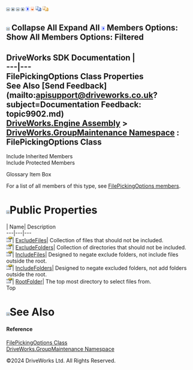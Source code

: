 ![](dotnetimages/collapse.gif) ![](dotnetimages/expand.gif) ![](dotnetimages/collapse.gif) ![](dotnetimages/expand.gif) ![](dotnetimages/drpdown.gif) ![](dotnetimages/drpdown_orange.gif) ![](dotnetimages/copycode.gif) ![](dotnetimages/copycodeHighlight.gif)

![](dotnetimages/collapse.gif) Collapse All Expand All ![](dotnetimages/drpdown.gif) Members Options: Show All  Members Options: Filtered   
---  
DriveWorks SDK Documentation  |   
---|---  
FilePickingOptions Class Properties   
See Also [Send Feedback](mailto:apisupport@driveworks.co.uk?subject=Documentation Feedback: topic9902.md)  
[DriveWorks.Engine Assembly](topic2156.md) > [DriveWorks.GroupMaintenance Namespace](topic9628.md) : FilePickingOptions Class  
---  
  
Include Inherited Members    
Include Protected Members    


Glossary Item Box

For a list of all members of this type, see [FilePickingOptions members](topic9903.md).

# ![](dotnetimages/collapse.gif)Public Properties

| Name| Description  
---|---|---  
![Public Property](dotnetimages/publicProperty.gif)| [ExcludeFiles](topic9912.md)| Collection of files that should not be included.   
![Public Property](dotnetimages/publicProperty.gif)| [ExcludeFolders](topic9913.md)| Collection of directories that should not be included.   
![Public Property](dotnetimages/publicProperty.gif)| [IncludeFiles](topic9914.md)| Designed to negate exclude folders, not include files outside the root.   
![Public Property](dotnetimages/publicProperty.gif)| [IncludeFolders](topic9915.md)| Designed to negate excluded folders, not add folders outside the root.   
![Public Property](dotnetimages/publicProperty.gif)| [RootFolder](topic9916.md)| The top most directory to select files from.   
Top

# ![](dotnetimages/collapse.gif)See Also

#### Reference

[FilePickingOptions Class](topic9902.md)   
[DriveWorks.GroupMaintenance Namespace](topic9628.md)

©2024 DriveWorks Ltd. All Rights Reserved.
